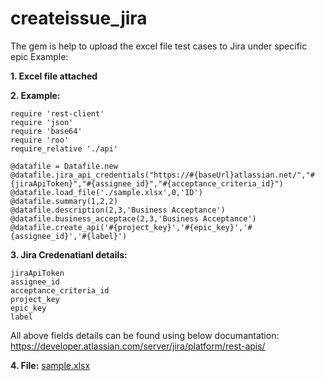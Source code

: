 # createissue_jira

The gem is help to upload the excel file test cases to Jira under specific epic
Example: 

**1. Excel file attached** 

**2. Example:** 
```
require 'rest-client'
require 'json'
require 'base64'
require 'roo'
require_relative './api'

@datafile = Datafile.new
@datafile.jira_api_credentials("https://#{baseUrl}atlassian.net/","#{jiraApiToken}","#{assignee_id}","#{acceptance_criteria_id}")
@datafile.load_file('./sample.xlsx',0,'ID')
@datafile.summary(1,2,2)
@datafile.description(2,3,'Business Acceptance')
@datafile.business_acceptace(2,3,'Business Acceptance')
@datafile.create_api('#{project_key}','#{epic_key}','#{assignee_id}','#{label}')
```

**3. Jira Credenatianl details:** 
```
jiraApiToken
assignee_id
acceptance_criteria_id
project_key
epic_key
label
```

All above fields details can be found using below documantation: https://developer.atlassian.com/server/jira/platform/rest-apis/

**4. File:**
[sample.xlsx](https://github.com/Sachin8890/createissue_jira/files/10320730/sample.xlsx)
